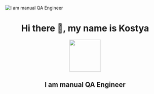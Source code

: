 ![I am manual QA Engineer](https://kartinkin.net/uploads/posts/2021-07/1626196570_20-kartinkin-com-p-kover-fon-krasivo-26.jpg)
<div id="header" align="center">
  <h1>Hi there 👋, my name is Kostya</h1>
  <img src="https://media.giphy.com/media/Ll22OhMLAlVDb8UQWe/giphy.gif" width="100"/>
  <h2>I am manual QA Engineer</h2>
</div>




